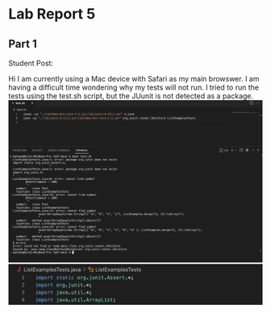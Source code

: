 # Lab Report 5

## Part 1

Student Post: 

Hi I am currently using a Mac device with Safari as my main browswer. I am having a difficult time wondering why my tests will not run. I tried to run the tests using the test.sh script, but the JUunit is not detected as a package.
![image](sh.png)
![image](shh.png)
